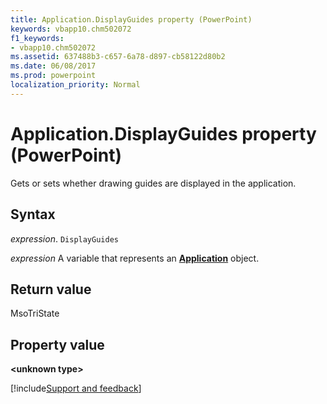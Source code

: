 ```yaml
---
title: Application.DisplayGuides property (PowerPoint)
keywords: vbapp10.chm502072
f1_keywords:
- vbapp10.chm502072
ms.assetid: 637488b3-c657-6a78-d897-cb58122d80b2
ms.date: 06/08/2017
ms.prod: powerpoint
localization_priority: Normal
---
```



# Application.DisplayGuides property (PowerPoint)

Gets or sets whether drawing guides are displayed in the application. 


## Syntax

_expression_. `DisplayGuides`

_expression_ A variable that represents an **[Application](PowerPoint.Application.md)** object.


## Return value

MsoTriState


## Property value

 **&lt;unknown type&gt;**

[!include[Support and feedback](~/includes/feedback-boilerplate.md)]